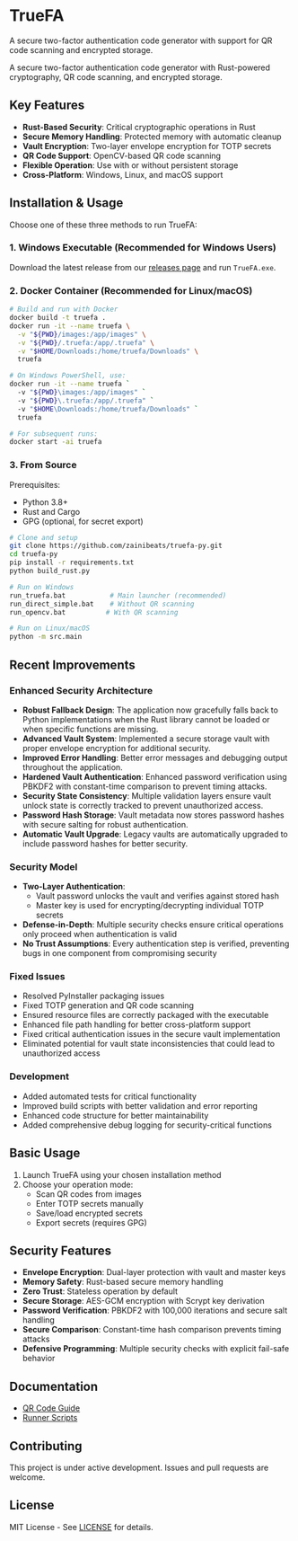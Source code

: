 # TrueFA

A secure two-factor authentication code generator with support for QR code scanning and encrypted storage.

A secure two-factor authentication code generator with Rust-powered cryptography, QR code scanning, and encrypted storage.

## Key Features

- **Rust-Based Security**: Critical cryptographic operations in Rust
- **Secure Memory Handling**: Protected memory with automatic cleanup
- **Vault Encryption**: Two-layer envelope encryption for TOTP secrets
- **QR Code Support**: OpenCV-based QR code scanning
- **Flexible Operation**: Use with or without persistent storage
- **Cross-Platform**: Windows, Linux, and macOS support

## Installation & Usage

Choose one of these three methods to run TrueFA:

### 1. Windows Executable (Recommended for Windows Users)
Download the latest release from our [releases page](https://github.com/zainibeats/truefa-py/releases) and run `TrueFA.exe`.

### 2. Docker Container (Recommended for Linux/macOS)
```bash
# Build and run with Docker
docker build -t truefa .
docker run -it --name truefa \
  -v "${PWD}/images:/app/images" \
  -v "${PWD}/.truefa:/app/.truefa" \
  -v "$HOME/Downloads:/home/truefa/Downloads" \
  truefa

# On Windows PowerShell, use:
docker run -it --name truefa `
  -v "${PWD}\images:/app/images" `
  -v "${PWD}\.truefa:/app/.truefa" `
  -v "$HOME\Downloads:/home/truefa/Downloads" `
  truefa

# For subsequent runs:
docker start -ai truefa
```

### 3. From Source
Prerequisites:
- Python 3.8+
- Rust and Cargo
- GPG (optional, for secret export)

```bash
# Clone and setup
git clone https://github.com/zainibeats/truefa-py.git
cd truefa-py
pip install -r requirements.txt
python build_rust.py

# Run on Windows
run_truefa.bat           # Main launcher (recommended)
run_direct_simple.bat    # Without QR scanning
run_opencv.bat          # With QR scanning

# Run on Linux/macOS
python -m src.main
```

## Recent Improvements

### Enhanced Security Architecture
- **Robust Fallback Design**: The application now gracefully falls back to Python implementations when the Rust library cannot be loaded or when specific functions are missing.
- **Advanced Vault System**: Implemented a secure storage vault with proper envelope encryption for additional security.
- **Improved Error Handling**: Better error messages and debugging output throughout the application.
- **Hardened Vault Authentication**: Enhanced password verification using PBKDF2 with constant-time comparison to prevent timing attacks.
- **Security State Consistency**: Multiple validation layers ensure vault unlock state is correctly tracked to prevent unauthorized access.
- **Password Hash Storage**: Vault metadata now stores password hashes with secure salting for robust authentication.
- **Automatic Vault Upgrade**: Legacy vaults are automatically upgraded to include password hashes for better security.

### Security Model
- **Two-Layer Authentication**: 
  - Vault password unlocks the vault and verifies against stored hash
  - Master key is used for encrypting/decrypting individual TOTP secrets
- **Defense-in-Depth**: Multiple security checks ensure critical operations only proceed when authentication is valid
- **No Trust Assumptions**: Every authentication step is verified, preventing bugs in one component from compromising security

### Fixed Issues
- Resolved PyInstaller packaging issues
- Fixed TOTP generation and QR code scanning
- Ensured resource files are correctly packaged with the executable
- Enhanced file path handling for better cross-platform support
- Fixed critical authentication issues in the secure vault implementation
- Eliminated potential for vault state inconsistencies that could lead to unauthorized access

### Development
- Added automated tests for critical functionality 
- Improved build scripts with better validation and error reporting
- Enhanced code structure for better maintainability
- Added comprehensive debug logging for security-critical functions

## Basic Usage

1. Launch TrueFA using your chosen installation method
2. Choose your operation mode:
   - Scan QR codes from images
   - Enter TOTP secrets manually
   - Save/load encrypted secrets
   - Export secrets (requires GPG)

## Security Features

- **Envelope Encryption**: Dual-layer protection with vault and master keys
- **Memory Safety**: Rust-based secure memory handling
- **Zero Trust**: Stateless operation by default
- **Secure Storage**: AES-GCM encryption with Scrypt key derivation
- **Password Verification**: PBKDF2 with 100,000 iterations and secure salt handling
- **Secure Comparison**: Constant-time hash comparison prevents timing attacks
- **Defensive Programming**: Multiple security checks with explicit fail-safe behavior

## Documentation

- [QR Code Guide](QR_CODE_GUIDE.md)
- [Runner Scripts](README_RUNNERS.md)

## Contributing

This project is under active development. Issues and pull requests are welcome.

## License

MIT License - See [LICENSE](LICENSE) for details.
